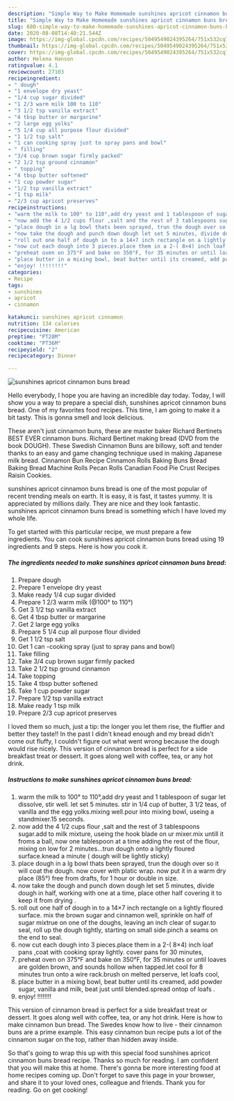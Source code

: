 ```yaml
---
description: "Simple Way to Make Homemade sunshines apricot cinnamon buns bread"
title: "Simple Way to Make Homemade sunshines apricot cinnamon buns bread"
slug: 680-simple-way-to-make-homemade-sunshines-apricot-cinnamon-buns-bread
date: 2020-08-08T14:40:21.544Z
image: https://img-global.cpcdn.com/recipes/5049549024395264/751x532cq70/sunshines-apricot-cinnamon-buns-bread-recipe-main-photo.jpg
thumbnail: https://img-global.cpcdn.com/recipes/5049549024395264/751x532cq70/sunshines-apricot-cinnamon-buns-bread-recipe-main-photo.jpg
cover: https://img-global.cpcdn.com/recipes/5049549024395264/751x532cq70/sunshines-apricot-cinnamon-buns-bread-recipe-main-photo.jpg
author: Helena Hanson
ratingvalue: 4.1
reviewcount: 27103
recipeingredient:
- " dough"
- "1 envelope dry yeast"
- "1/4 cup sugar divided"
- "1 2/3 warm milk 100 to 110"
- "3 1/2 tsp vanilla extract"
- "4 tbsp butter or margarine"
- "2 large egg yolks"
- "5 1/4 cup all purpose flour divided"
- "1 1/2 tsp salt"
- "1 can cooking spray just to spray pans and bowl"
- " filling"
- "3/4 cup brown sugar firmly packed"
- "2 1/2 tsp ground cinnamon"
- " topping"
- "4 tbsp butter softened"
- "1 cup powder sugar"
- "1/2 tsp vanilla extract"
- "1 tsp milk"
- "2/3 cup apricot preserves"
recipeinstructions:
- "warm the milk to 100° to 110°,add dry yeast and 1 tablespoon of sugar let dissolve, stir well. let set 5 minutes. stir in 1/4 cup of butter, 3 1/2 teas, of vanilla and the egg yolks.mixing well.pour into mixing bowl, useing a standmixer.15 seconds."
- "now add the 4 1/2 cups flour ,salt and the rest of 3 tablespoons sugar.add to milk mixture, useing the hook blade on ur mixer.mix untill it froms a ball, now one tablespoon at a time adding the rest of the flour, mixing on low for 2 minutes...trun dough onto a lightly floured surface.knead a minute ( dough will be lightly sticky)"
- "place dough in a lg bowl thats been sprayed, trun the dough over so it will coat the dough. now cover with platic wrap. now put it in a warm dry place (85°) free from drafts,  for 1 hour or double in size."
- "now take the dough and punch down dough let set 5 minutes, divide dough in half, working with one at a time, place other half covering it to keep it from drying ."
- "roll out one half of dough in to a 14×7 inch rectangle on a lightly floured surface. mix the brown sugar and cinnamon well, sprinkle on half of sugar mixtrue on one of the doughs, leaving an inch clear of sugar.to seal, roll up the dough tightly, starting on small side.pinch a seams on the end to seal."
- "now cut each dough into 3 pieces.place them in a 2-( 8×4) inch loaf pans ,coat with cooking spray lightly. cover pans for 30 minutes,"
- "preheat oven on 375°F and bake on 350°F, for 35 minutes or until loaves are golden brown, and sounds hollow when tapped.let cool for 8 minutes trun onto a wire rack.brush on melted perserve, let loafs cool,"
- "place butter in a mixing bowl, beat butter until its creamed, add powder sugar, vanilla and milk, beat just until blended.spread ontop of loafs ."
- "enjoy! !!!!!!!!"
categories:
- Recipe
tags:
- sunshines
- apricot
- cinnamon

katakunci: sunshines apricot cinnamon 
nutrition: 134 calories
recipecuisine: American
preptime: "PT28M"
cooktime: "PT36M"
recipeyield: "2"
recipecategory: Dinner

---
```



![sunshines apricot cinnamon buns bread](https://img-global.cpcdn.com/recipes/5049549024395264/751x532cq70/sunshines-apricot-cinnamon-buns-bread-recipe-main-photo.jpg)

Hello everybody, I hope you are having an incredible day today. Today, I will show you a way to prepare a special dish, sunshines apricot cinnamon buns bread. One of my favorites food recipes. This time, I am going to make it a bit tasty. This is gonna smell and look delicious.

These aren&#39;t just cinnamon buns, these are master baker Richard Bertinets BEST EVER cinnamon buns. Richard Bertinet making bread (DVD from the book DOUGH). These Swedish Cinnamon Buns are billowy, soft and tender thanks to an easy and game changing technique used in making Japanese milk bread. Cinnamon Bun Recipe Cinnamon Rolls Baking Buns Bread Baking Bread Machine Rolls Pecan Rolls Canadian Food Pie Crust Recipes Raisin Cookies.

sunshines apricot cinnamon buns bread is one of the most popular of recent trending meals on earth. It is easy, it is fast, it tastes yummy. It is appreciated by millions daily. They are nice and they look fantastic. sunshines apricot cinnamon buns bread is something which I have loved my whole life.


To get started with this particular recipe, we must prepare a few ingredients. You can cook sunshines apricot cinnamon buns bread using 19 ingredients and 9 steps. Here is how you cook it.

<!--inarticleads1-->

##### The ingredients needed to make sunshines apricot cinnamon buns bread:

1. Prepare  dough
1. Prepare 1 envelope dry yeast
1. Make ready 1/4 cup sugar divided
1. Prepare 1 2/3 warm milk (@100° to 110°)
1. Get 3 1/2 tsp vanilla extract
1. Get 4 tbsp butter or margarine
1. Get 2 large egg yolks
1. Prepare 5 1/4 cup all purpose flour divided
1. Get 1 1/2 tsp salt
1. Get 1 can -cooking spray (just to spray pans and bowl)
1. Take  filling
1. Take 3/4 cup brown sugar firmly packed
1. Take 2 1/2 tsp ground cinnamon
1. Take  topping
1. Take 4 tbsp butter softened
1. Take 1 cup powder sugar
1. Prepare 1/2 tsp vanilla extract
1. Make ready 1 tsp milk
1. Prepare 2/3 cup apricot preserves


I loved them so much, just a tip: the longer you let them rise, the fluffier and better they taste!! In the past I didn&#39;t knead enough and my bread didn&#39;t come out fluffy, I couldn&#39;t figure out what went wrong because the dough would rise nicely. This version of cinnamon bread is perfect for a side breakfast treat or dessert. It goes along well with coffee, tea, or any hot drink. 

<!--inarticleads2-->

##### Instructions to make sunshines apricot cinnamon buns bread:

1. warm the milk to 100° to 110°,add dry yeast and 1 tablespoon of sugar let dissolve, stir well. let set 5 minutes. stir in 1/4 cup of butter, 3 1/2 teas, of vanilla and the egg yolks.mixing well.pour into mixing bowl, useing a standmixer.15 seconds.
1. now add the 4 1/2 cups flour ,salt and the rest of 3 tablespoons sugar.add to milk mixture, useing the hook blade on ur mixer.mix untill it froms a ball, now one tablespoon at a time adding the rest of the flour, mixing on low for 2 minutes...trun dough onto a lightly floured surface.knead a minute ( dough will be lightly sticky)
1. place dough in a lg bowl thats been sprayed, trun the dough over so it will coat the dough. now cover with platic wrap. now put it in a warm dry place (85°) free from drafts,  for 1 hour or double in size.
1. now take the dough and punch down dough let set 5 minutes, divide dough in half, working with one at a time, place other half covering it to keep it from drying .
1. roll out one half of dough in to a 14×7 inch rectangle on a lightly floured surface. mix the brown sugar and cinnamon well, sprinkle on half of sugar mixtrue on one of the doughs, leaving an inch clear of sugar.to seal, roll up the dough tightly, starting on small side.pinch a seams on the end to seal.
1. now cut each dough into 3 pieces.place them in a 2-( 8×4) inch loaf pans ,coat with cooking spray lightly. cover pans for 30 minutes,
1. preheat oven on 375°F and bake on 350°F, for 35 minutes or until loaves are golden brown, and sounds hollow when tapped.let cool for 8 minutes trun onto a wire rack.brush on melted perserve, let loafs cool,
1. place butter in a mixing bowl, beat butter until its creamed, add powder sugar, vanilla and milk, beat just until blended.spread ontop of loafs .
1. enjoy! !!!!!!!!


This version of cinnamon bread is perfect for a side breakfast treat or dessert. It goes along well with coffee, tea, or any hot drink. Here is how to make cinnamon bun bread. The Swedes know how to live - their cinnamon buns are a prime example. This easy cinnamon bun recipe puts a lot of the cinnamon sugar on the top, rather than hidden away inside. 

So that's going to wrap this up with this special food sunshines apricot cinnamon buns bread recipe. Thanks so much for reading. I am confident that you will make this at home. There's gonna be more interesting food at home recipes coming up. Don't forget to save this page in your browser, and share it to your loved ones, colleague and friends. Thank you for reading. Go on get cooking!
